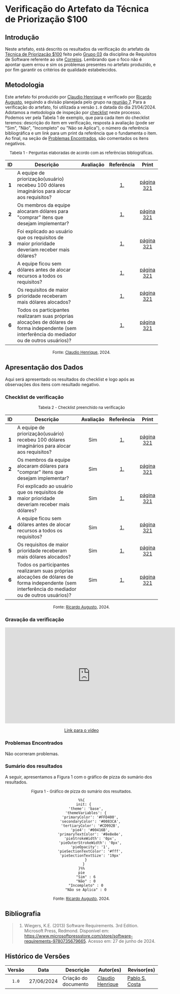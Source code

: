 # Verificação do Artefato da Técnica de Priorização $100

## Introdução

Neste artefato, está descrito os resultados da verificação do artefato da [Técnica de Priorização $100](https://mmclovin.github.io/2024.1-App_Correios/priorizacao/tecnicas/%24100/) feito pelo [Grupo 03](https://mmclovin.github.io/2024.1-App_Correios/) da disciplina de Requisitos de Software referente ao site [Correios](https://www.correios.com.br/). Lembrando que o foco não é apontar quem errou e sim os problemas presentes no artefato produzido, e por fim garantir os critérios de qualidade estabelecidos.

## Metodologia

Este artefato foi produzido por [Claudio Henrique][ClaudioGH] e verificado por [Ricardo Augusto][RicardoGH], seguindo a divisão planejada pelo grupo na [reunião 7](https://mmclovin.github.io/2024.1-App_Correios/atas/ata7/). Para a verificação do artefato, foi utilizada a versão `1.0` datada do dia 21/04/2024. Adotamos a metodologia de inspeção por [checklist](#checklist-de-verificacao) neste processo. Podemos ver pela Tabela 1 de exemplo, que para cada item do checklist teremos: descrição do item em verificação, resposta à avaliação (pode ser "Sim", "Não", "Incompleto" ou "Não se Aplica"), o número da referência bibliográfica e um link para um print da referência que o fundamenta o item. Ao final, na seção de [Problemas Encontrados](#problemas-encontrados), são comentados os itens negativos.

<font size="2"><p style="text-align: center">Tabela 1 - Perguntas elaboradas de acordo com as referências bibliográficas.</p></font>

<center>

| ID | Descrição | Avaliação | Referência | Print |
|:--:| --------- | :-------: | :--------: | :---: |
| **1** | A equipe de priorização(usuário) recebeu 100 dólares imaginários para alocar aos requisitos? |  | [1.](#ref1) | [página 321][pag321] |
| **2** | Os membros da equipe alocaram dólares para "comprar" itens que desejam implementar? |  | [1.](#ref1) | [página 321][pag321] |
| **3** | Foi explicado ao usuário que os requisitos de maior prioridade deveriam receber mais dólares? |  | [1.](#ref1) | [página 321][pag321] |
| **4** | A equipe ficou sem dólares antes de alocar recursos a todos os requisitos? |  | [1.](#ref1) | [página 321][pag321] |
| **5** | Os requisitos de maior prioridade receberam mais dólares alocados? |  | [1.](#ref1) | [página 321][pag321] |
| **6** | Todos os participantes realizaram suas próprias alocações de dólares de forma independente (sem interferência do mediador ou de outros usuários)? |  | [1.](#ref1) | [página 321][pag321] |

</center>

[pag321]: ../../../../assets/prints_verificacao/claudio/pag321-part1.png
[pag322]: ../../../../assets/prints_verificacao/claudio/pag322-part2.png

<font size="2"><p style="text-align: center">Fonte: [Claudio Henrique](https://github.com/claudiohsc), 2024.</p></font>

## Apresentação dos Dados

Aqui será apresentado os resultados do checklist e logo após as observações dos itens com resultado negativo.

### Checklist de verificação

<font size="2"><p style="text-align: center">Tabela 2 - Checklist preenchido na verificação</p></font>

<center>

| ID | Descrição | Avaliação | Referência | Print |
|:--:| --------- | :-------: | :--------: | :---: |
| **1** | A equipe de priorização(usuário) recebeu 100 dólares imaginários para alocar aos requisitos? | Sim | [1.](#ref1) | [página 321][pag321] |
| **2** | Os membros da equipe alocaram dólares para "comprar" itens que desejam implementar? | Sim | [1.](#ref1) | [página 321][pag321] |
| **3** | Foi explicado ao usuário que os requisitos de maior prioridade deveriam receber mais dólares? | Sim | [1.](#ref1) | [página 321][pag321] |
| **4** | A equipe ficou sem dólares antes de alocar recursos a todos os requisitos? | Sim | [1.](#ref1) | [página 321][pag321] |
| **5** | Os requisitos de maior prioridade receberam mais dólares alocados? | Sim | [1.](#ref1) | [página 321][pag321] |
| **6** | Todos os participantes realizaram suas próprias alocações de dólares de forma independente (sem interferência do mediador ou de outros usuários)? | Sim | [1.](#ref1) | [página 321][pag321] |

</center>


<font size="2"><p style="text-align: center">Fonte: [Ricardo Augusto](https://github.com/avmricardo), 2024.</p></font>

### Gravação da verificação

<!-- para o iframe do vídeo, bote width = 560 e height = 315 -->

<div style="text-align: center;">
<iframe width="560" height="315" src="https://www.youtube.com/embed/LLPuCIHrz_4?si=1lNRCsLLKWkDO0M9" title="YouTube video player" frameborder="0" allow="accelerometer; autoplay; clipboard-write; encrypted-media; gyroscope; picture-in-picture; web-share" referrerpolicy="strict-origin-when-cross-origin" allowfullscreen></iframe>
</div>

<p style="text-align: center">
    <a href="https://youtu.be/LLPuCIHrz_4"> Link para o vídeo </a>
</p>

### Problemas Encontrados

<!--- Aqui será apresentado todos os problemas identificados durante o processo de verificação do artefato de link do artefato. --->

Não ocorreram problemas.

### Sumário dos resultados

<!-- Conte as quantidade de ocorrencias e coloque no Grafico a quantidade em cada tipo de avaliação (se não ouver incidencia de um tipo como "não se aplica", apague a linha do mesmo)-->
A seguir, apresentamos a Figura 1 com o gráfico de pizza do sumário dos resultados.

<font size="2"><p style="text-align: center">Figura 1 - Gráfico de pizza do sumário dos resultados.</p></font>

<center>

``` mermaid
%%{
  init: {
    'theme': 'base',
    'themeVariables': {
        'primaryColor': '#FFD400',
        'secondaryColor': '#0083CA',
        'tertiaryColor': '#CD992B',
        'pie4': '#00416B',
        'primaryTextColor': '#8e8e8e',
        'pieStrokeWidth': '0px',
        'pieOuterStrokeWidth': '0px',
        'pieOpacity': '1',
        'pieSectionTextColor': '#fff',
        'pieSectionTextSize': '19px'
    }
  }
}%%
pie
    "Sim" : 6
    "Não" : 0
    "Incompleto" : 0
    "Não se Aplica" : 0
```

</center>

<font size="2"><p style="text-align: center">Fonte: [Ricardo Augusto][RicardoGH], 2024.</p></font>

## Bibliografia

> 1. <a id="ref1"> </a>Wiegers, K.E. (2013) Software Requirements. 3rd Edition. Microsoft Press, Redmond. Disponível em: https://www.microsoftpressstore.com/store/software-requirements-9780735679665. Acesso em: 27 de junho de 2024.

## Histórico de Versões

| Versão | Data | Descrição | Autor(es) | Revisor(es) |
| :----: | :--: | --------- | ----------- | ------ |
| `1.0`  | 27/06/2024 | Criação do documento | [Claudio Henrique][ClaudioGH] | [Pablo S. Costa][PabloGH] |

[ClaudioGH]: https://github.com/claudiohsc
[DaniloGH]: https://github.com/Danilo-Carvalho-Antunes
[EliasGH]: https://github.com/EliasOliver21
[GabrielBGH]: https://github.com/Bertolazi
[GabrielFGH]: https://github.com/MMcLovin
[PabloGH]: https://github.com/pabloheika
[RicardoGH]: https://www.github.com/avmricardo